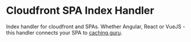 # Cloudfront SPA Index Handler
Index handler for cloudfront and SPAs. Whether Angular, React or VueJS - this handler connects your SPA to [caching.guru](https://caching.guru).
